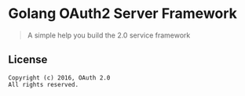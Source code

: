 # Golang OAuth2 Server Framework

> A simple help you build the 2.0 service framework

## License

```
Copyright (c) 2016, OAuth 2.0
All rights reserved.
```
